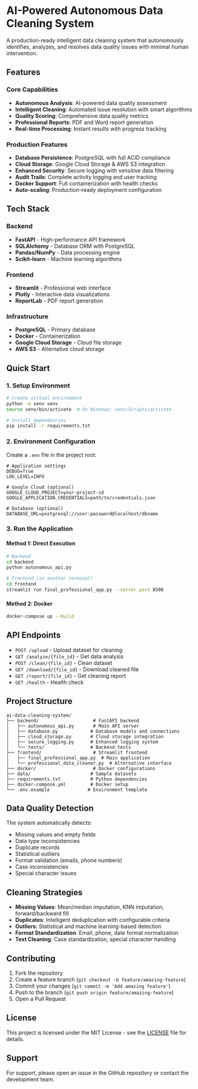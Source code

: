 # AI-Powered Autonomous Data Cleaning System

A production-ready intelligent data cleaning system that autonomously identifies, analyzes, and resolves data quality issues with minimal human intervention.

## Features

### Core Capabilities
- **Autonomous Analysis**: AI-powered data quality assessment
- **Intelligent Cleaning**: Automated issue resolution with smart algorithms
- **Quality Scoring**: Comprehensive data quality metrics
- **Professional Reports**: PDF and Word report generation
- **Real-time Processing**: Instant results with progress tracking

### Production Features
- **Database Persistence**: PostgreSQL with full ACID compliance
- **Cloud Storage**: Google Cloud Storage & AWS S3 integration
- **Enhanced Security**: Secure logging with sensitive data filtering
- **Audit Trails**: Complete activity logging and user tracking
- **Docker Support**: Full containerization with health checks
- **Auto-scaling**: Production-ready deployment configuration

## Tech Stack

### Backend
- **FastAPI** - High-performance API framework
- **SQLAlchemy** - Database ORM with PostgreSQL
- **Pandas/NumPy** - Data processing engine
- **Scikit-learn** - Machine learning algorithms

### Frontend  
- **Streamlit** - Professional web interface
- **Plotly** - Interactive data visualizations
- **ReportLab** - PDF report generation

### Infrastructure
- **PostgreSQL** - Primary database
- **Docker** - Containerization
- **Google Cloud Storage** - Cloud file storage
- **AWS S3** - Alternative cloud storage

## Quick Start

### 1. Setup Environment

```bash
# Create virtual environment
python -m venv venv
source venv/bin/activate  # On Windows: venv\Scripts\activate

# Install dependencies
pip install -r requirements.txt
```

### 2. Environment Configuration

Create a `.env` file in the project root:

```env
# Application settings
DEBUG=True
LOG_LEVEL=INFO

# Google Cloud (optional)
GOOGLE_CLOUD_PROJECT=your-project-id
GOOGLE_APPLICATION_CREDENTIALS=path/to/credentials.json

# Database (optional)
DATABASE_URL=postgresql://user:password@localhost/dbname
```

### 3. Run the Application

#### Method 1: Direct Execution
```bash
# Backend
cd backend
python autonomous_api.py

# Frontend (in another terminal)
cd frontend  
streamlit run final_professional_app.py --server.port 8508
```

#### Method 2: Docker
```bash
docker-compose up --build
```

## API Endpoints

- `POST /upload` - Upload dataset for cleaning
- `GET /analyze/{file_id}` - Get data analysis
- `POST /clean/{file_id}` - Clean dataset  
- `GET /download/{file_id}` - Download cleaned file
- `GET /report/{file_id}` - Get cleaning report
- `GET /health` - Health check

## Project Structure

```
ai-data-cleaning-system/
├── backend/                    # FastAPI backend
│   ├── autonomous_api.py       # Main API server
│   ├── database.py            # Database models and connections
│   ├── cloud_storage.py       # Cloud storage integration
│   ├── secure_logging.py      # Enhanced logging system
│   └── tests/                 # Backend tests
├── frontend/                   # Streamlit frontend
│   ├── final_professional_app.py  # Main application
│   └── professional_data_cleaner.py  # Alternative interface
├── docker/                     # Docker configurations
├── data/                      # Sample datasets
├── requirements.txt           # Python dependencies
├── docker-compose.yml         # Docker setup
└── .env.example              # Environment template
```

## Data Quality Detection

The system automatically detects:
- Missing values and empty fields
- Data type inconsistencies
- Duplicate records
- Statistical outliers
- Format validation (emails, phone numbers)
- Case inconsistencies
- Special character issues

## Cleaning Strategies

- **Missing Values**: Mean/median imputation, KNN imputation, forward/backward fill
- **Duplicates**: Intelligent deduplication with configurable criteria
- **Outliers**: Statistical and machine learning-based detection
- **Format Standardization**: Email, phone, date format normalization
- **Text Cleaning**: Case standardization, special character handling

## Contributing

1. Fork the repository
2. Create a feature branch (`git checkout -b feature/amazing-feature`)
3. Commit your changes (`git commit -m 'Add amazing feature'`)
4. Push to the branch (`git push origin feature/amazing-feature`)
5. Open a Pull Request

## License

This project is licensed under the MIT License - see the [LICENSE](LICENSE) file for details.

## Support

For support, please open an issue in the GitHub repository or contact the development team.
